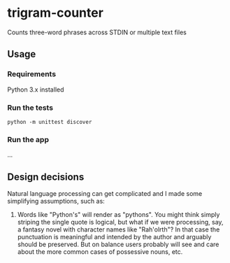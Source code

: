 # trigram-counter

Counts three-word phrases across STDIN or multiple text files

## Usage

### Requirements

Python 3.x installed

### Run the tests

    python -m unittest discover

### Run the app

...

## Design decisions 

Natural language processing can get complicated and I made some simplifying assumptions, such as:

1. Words like "Python's" will render as "pythons". You might think simply striping the
single quote is logical, but what if we were processing, say, a fantasy novel with character names like "Rah'olrth"?
In that case the punctuation is meaningful and intended by the author and arguably should be preserved. But on balance 
users probably will see and care about the more common cases of possessive nouns, etc.
